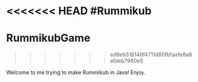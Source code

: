 <<<<<<< HEAD
#Rummikub
=======
# RummikubGame
>>>>>>> ed9eb516148f4711d80fbfaafe8a8afdeb7960e5

Welcome to me trying to make Rummikub in Java! 
Enjoy.
